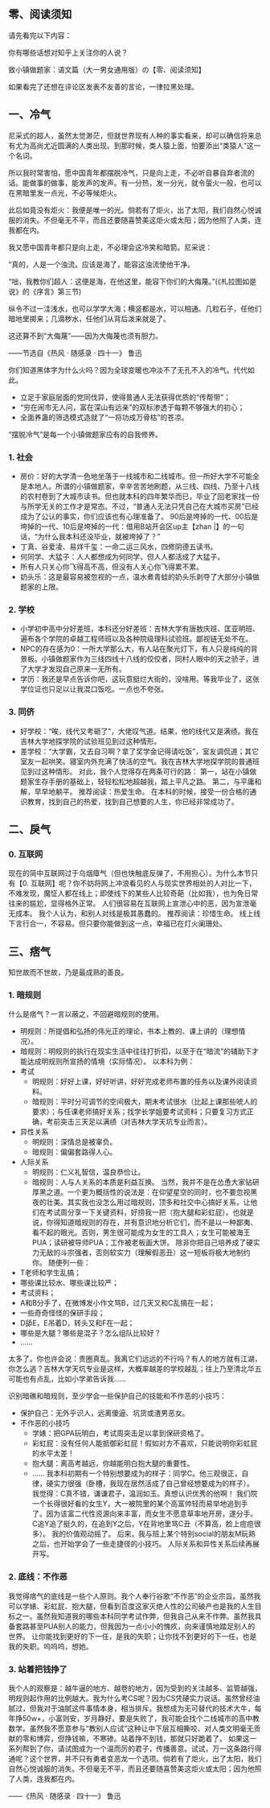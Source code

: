 ## 零、阅读须知

请先看完以下内容：

你有哪些话想对知乎上关注你的人说？

致小镇做题家：语文篇（大一男女通用版）の【零、阅读须知】

如果看完了还想在评论区发表不友善的言论，一律拉黑处理。

## 一、冷气

尼采式的超人，虽然太觉渺茫，但就世界现有人种的事实看来，却可以确信将来总有尤为高尚尤近圆满的人类出现。到那时候，类人猿上面，怕要添出“类猿人”这一个名词。

所以我时常害怕，愿中国青年都摆脱冷气，只是向上走，不必听自暴自弃者流的话。能做事的做事，能发声的发声。有一分热，发一分光，就令萤火一般，也可以在黑暗里发一点光，不必等候炬火。

此后如竟没有炬火：我便是唯一的光。倘若有了炬火，出了太阳，我们自然心悦诚服的消失。不但毫无不平，而且还要随喜赞美这炬火或太阳；因为他照了人类，连我都在内。

我又愿中国青年都只是向上走，不必理会这冷笑和暗箭。尼采说：

“真的，人是一个浊流。应该是海了，能容这浊流使他干净。

“咄，我教你们超人：这便是海，在他这里，能容下你们的大侮蔑。”(《札拉图如是说》的《序言》第三节)

纵令不过一洼浅水，也可以学学大海；横竖都是水，可以相通。几粒石子，任他们暗地里掷来；几滴秽水，任他们从背后泼来就是了。

这还算不到“大侮蔑”——因为大侮蔑也须有胆力。

——节选自《热风 · 随感录 · 四十一》  鲁迅

你们知道黑体字为什么火吗？因为全球变暖也冲淡不了无孔不入的冷气。代代如此。
+ 立足于家庭层面的党同伐异，使得普通人无法获得优质的“传帮带”；
+ “穷在闹市无人问，富在深山有远亲”的双标渗透于每颗不够强大的初心；
+ 全面养蛊的筛选模式造就了“一将功成万骨枯”的苍凉。

“摆脱冷气”是每一个小镇做题家应有的自我修养。

### 1. 社会

+ 房价：好的大学清一色地坐落于一线城市和二线城市。但一所好大学不可能全是本地人。所谓的小镇做题家，辛辛苦苦地刷题，从三线、四线、乃至十八线的农村卷到了大城市读书。但也就本科的四年繁华而已，毕业了回老家找一份与所学无关的工作才是常态。不过，“普通人无法只凭自己在大城市买房”已经成为了公认的事实，你们应该也有心理准备了。
90后是垮掉的一代、00后是垮掉的一代、10后是垮掉的一代：借用B站开会区up主【zhan |】的一句话，“为什么我本科还没毕业，就被垮掉了？”
+ 丁真、谷爱凌、易烊千玺：一命二运三风水，四修阴德五读书。
+ 何同学、大猛子：人人都想成为何同学，但人人都活成了大猛子。
+ 所有人只关心你飞得高不高，但没有人关心你飞得累不累。
+ 奶头乐：这是最容易被忽视的一点，温水煮青蛙的奶头乐剥夺了大部分小镇做题家的上限。

### 2. 学校

+ 小学初中高中分好差班，本科还分好差班：吉林大学有唐敖庆班、匡亚明班、遍布各个学院的卓越工程师班以及各种院级理科试验班。鄙视链无处不在。
+ NPC的存在感为0：一所大学那么大，有人站在聚光灯下，有人只是纯纯的背景板。小镇做题家作为三线四线十八线的佼佼者，同村人眼中的天之骄子，进了大学才发现自己原来一无所有。
+ 学历：我还是早点告诉你吧，这玩意挺烂大街的，没啥用。等我毕业了，这张学位证也只足以让我混口饭吃。一点也不夸张。

### 3. 同侪

+ 好学校：“唉，线代又考砸了”，大佬叹气道。结果，他的线代又是满绩。我在吉林大学地探学院的试验班见到过这种情形。
+ 差学校：“大学霸，又去自习啊？拿了奖学金记得请吃饭”，室友调侃道；其它室友一起哄笑。寝室内外充满了快活的空气。我在吉林大学地探学院的普通班见到过这种情形。
对此，我个人觉得存在两条可行的路：
第一，站在小镇做题家生存手册的基础上，轻轻松松地超越我，踏上平凡之路。
第二，与平庸和解，早早地躺平。
推荐阅读：热爱生命。
在本科的时候，接受一份合格的通识教育，找到自己的热爱，找到自己想要的人生，你已经非常成功了。

## 二、戾气

### 0. 互联网

现在的简中互联网过于乌烟瘴气（但也快触底反弹了，不用担心）。为什么本节只有【0. 互联网】呢？你不妨将网上冲浪看见的人与现实世界相处的人对比一下，不难发现，魔怔人都在线上；即使线下的某些人比较奇葩（比如我），也为免日常往来的尴尬，显得格外正常。
人们很容易在互联网上宣泄心中的恶，因为宣泄毫无成本。
我个人认为，和别人对线是极其愚蠢的。
推荐阅读：珍惜生命。
线上线下言行合一，不容易。但只要你能做到这一点，幸福已在灯火阑珊处。

## 三、痞气

知世故而不世故，乃是最成熟的善良。

### 1. 暗规则

什么是痞气？一言以蔽之，不回避暗规则的使用。
+ 明规则：所提倡和弘扬的伟光正的理论，书本上教的、课上讲的（理想情况）。
+ 暗规则：明规则的执行在现实生活中往往打折扣，以至于在“暗流”的辅助下才能达成明规则所宣扬的情境（实际情况）。
以本科为例：
+ 考试
  + 明规则：好好上课，好好听讲，好好完成老师布置的任务以及课外阅读资料。
  + 暗规则：平时分可调节的空间极大，期末考试很水（比起上课那些唬人的要求）；与任课老师搞好关系；找学长学姐要考试资料；只要复习方式正确，考前突击三天足以满绩（对吉林大学天坑专业而言）。
+ 异性关系
  + 明规则：深情总是被辜负。
  + 暗规则：偏偏套路得人心。
+ 人际关系
  + 明规则：仁义礼智信，温良恭俭让。
  + 暗规则：人与人关系的本质是利益互换。
当然，我并不是在怂恿大家钻研厚黑之道。一个更为概括性的说法是：在仰望星空的同时，也不要忽视黑夜的壮美。其实我也没怎么用过暗规则，顶多和社交中心搞好关系，让他们在考试周分享一下关键资料，好捞我一把（抱大腿和彩虹屁）。也就是说，你得知道暗规则的存在，并有意识地分析它们，而不是以一种鄙夷、看不起的眼光。否则，男生很可能成为女生的工具人；女生可能被海王PUA；读研被导师PUA；工作被老板画大饼。
除非你把自己培养成了硬实力无敌的斗宗强者，否则软实力（理解假恶丑）这一短板将极大地制约你。
随便列一些：
+ T老师和学生乱搞；
+ 哪些课比较水、哪些课比较严；
+ 考试资料；
+ A和B分手了，在微博发小作文骂B，过几天又和C乱搞在一起；
+ 一些奇奇怪怪的保研手段；
+ D舔E，E吊着D，转头又和F在一起；
+ 哪些是大腿？哪些是混子？怎么组队比较好？
+ ……

太多了。你也许会说：贵圈真乱。我离它们远远的不行吗？有人的地方就有江湖，你怎么逃？吉林大学天坑专业是这样，大概率越差的学校越乱；往上乃至清北华五可能也有点乱，比如小学弟告诉我……

识别暗礁和暗规则，至少学会一些保护自己的技能和不作恶的小技巧：

+ 保护自己：无外乎识人，远离傻逼、坑货或渣男恶女。
+ 不作恶的小技巧
  + 学婊：把GPA玩明白，考试周突击足以拿到保研资格了。
  + 彩虹屁：没有任何人能抵御彩虹屁！假如对方不喜欢，只能说明你彩虹屁的水平太差！
  + 抱大腿：离高考越远，你越能明白抱大腿的重要性。
  + ……
我本科初期有一个特别想要成为的样子：同学C。他三观很正，自律，硬实力很强（卧槽，我现在居然活成了自己曾经想要成为的样子）。
我觉得：C真不错，谦谦君子，温润如玉。真想认识优秀的他啊！
我们院一个长得很好看的女生Y，大一被院里的某个高富帅轻而易举地追到手了。因为该富二代性资源向来丰富，而女生不愿意草率地开房，遂分手。C追Y追了挺久的，在追到Y之后，Y在背地里骂C丑（不算高，脸上痘痘很多）。
我的价值观动摇了。
后来，我与班上某个特别social的朋友M玩熟之后，也开始学会了一些走捷径的小技巧。
人际关系和异性关系后续再展开写。

### 2. 底线：不作恶

我觉得痞气的底线是一些个人原则。我个人奉行谷歌“不作恶”的企业宗旨。虽然我可以学婊、彩虹屁、抱大腿，但看到百度这家灭绝人性的公司破产也是我的人生目标之一。虽然我知道我的哪些本科同学考试作弊，但我自己从来不作弊。虽然我具备套路甚至PUA别人的能力，但我因为一点小小的愧疚，向来谨慎地踏足别人的世界。
让你能找到更好的下一任，是我的失职；让你找不到更好的下一任，也是我的失职。呜呜呜，想她。

### 3. 站着把钱挣了

我个人的观察是：越牛逼的地方、越卷的地方，因为受到的关注越多、监管越强，明规则起作用的比例越大。我为什么考CS呢？因为CS凭硬实力说话。虽然曾经油腻过，但我对于油腻这件事情本身，相当排斥。我想成为无可替代的技术大牛，每年挣50w+，小富则安，岁月静好。要是失败了，我可能会找个二线城市的高中教数学。虽然我不愿意参与“教别人应试”这种让中下层互相撕咬、对人类文明毫无贡献的零和博弈，但挣钱嘛，不寒碜。站着挣不到钱，那就只好跪着了。
如果这一系列帮到了你，请试图成为一个温而厉的君子，传播善意。试试，万一这条路行得通呢？这个世界，并不只有勇者变恶龙一个选项。
​
倘若有了炬火，出了太阳，我们自然心悦诚服的消失。不但毫无不平，而且还要随喜赞美这炬火或太阳；因为他照了人类，连我都在内。

——《热风 · 随感录 · 四十一》  鲁迅





